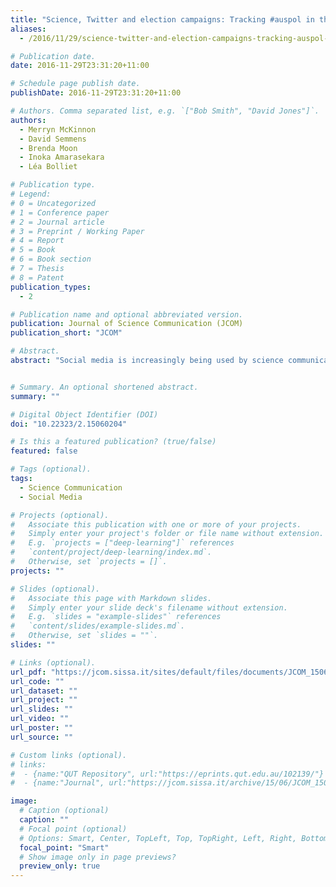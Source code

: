 ```yaml
---
title: "Science, Twitter and election campaigns: Tracking #auspol in the Australian federal elections"
aliases: 
  - /2016/11/29/science-twitter-and-election-campaigns-tracking-auspol-in-the-australian-federal-elections/

# Publication date.
date: 2016-11-29T23:31:20+11:00

# Schedule page publish date.
publishDate: 2016-11-29T23:31:20+11:00

# Authors. Comma separated list, e.g. `["Bob Smith", "David Jones"]`.
authors:
  - Merryn McKinnon 
  - David Semmens 
  - Brenda Moon
  - Inoka Amarasekara
  - Léa Bolliet

# Publication type.
# Legend:
# 0 = Uncategorized
# 1 = Conference paper
# 2 = Journal article
# 3 = Preprint / Working Paper
# 4 = Report
# 5 = Book
# 6 = Book section
# 7 = Thesis
# 8 = Patent
publication_types:
  - 2

# Publication name and optional abbreviated version.
publication: Journal of Science Communication (JCOM)
publication_short: "JCOM"

# Abstract.
abstract: "Social media is increasingly being used by science communicators, journalists and government agencies to engage in discourse with a range of publics. Despite a growing body of literature on Twitter use, the communication of science via Twitter is comparatively under explored. This paper examines the prominence of scientific issues in political debate occurring on Twitter during the 2013 and 2016 Australian federal election campaigns. Hashtracking of the umbrella political hashtag auspol was used to capture tweets during the two campaign periods. The 2013 campaign was particularly relevant as a major issue for both parties was climate change mitigation, a controversial and partisan issue. Therefore, climate change discussion on Twitter during the 2013 election was used as a focal case study in this research. Subsamples of the 2013 data were used to identify public sentiment and major contributors to the online conversation, specifically seeking to see if scientific, governmental, media or ‘public' sources were the more dominant instigators. We compare the prominence of issues on Twitter to mainstream media polls over the two campaign periods and argue that the potential of Twitter as an effective public engagement tool for science, and for politicised scientific issues in particular, is not being realised."


# Summary. An optional shortened abstract.
summary: ""

# Digital Object Identifier (DOI)
doi: "10.22323/2.15060204"

# Is this a featured publication? (true/false)
featured: false

# Tags (optional).
tags:
  - Science Communication
  - Social Media

# Projects (optional).
#   Associate this publication with one or more of your projects.
#   Simply enter your project's folder or file name without extension.
#   E.g. `projects = ["deep-learning"]` references 
#   `content/project/deep-learning/index.md`.
#   Otherwise, set `projects = []`.
projects: ""

# Slides (optional).
#   Associate this page with Markdown slides.
#   Simply enter your slide deck's filename without extension.
#   E.g. `slides = "example-slides"` references 
#   `content/slides/example-slides.md`.
#   Otherwise, set `slides = ""`.
slides: ""

# Links (optional).
url_pdf: "https://jcom.sissa.it/sites/default/files/documents/JCOM_1506_2016_A04.pdf"
url_code: ""
url_dataset: ""
url_project: ""
url_slides: ""
url_video: ""
url_poster: ""
url_source: ""

# Custom links (optional).
# links:
#  - {name:"QUT Repository", url:"https://eprints.qut.edu.au/102139/"}
#  - {name:"Journal", url:"https://jcom.sissa.it/archive/15/06/JCOM_1506_2016_A04"}

image:
  # Caption (optional)
  caption: ""
  # Focal point (optional)
  # Options: Smart, Center, TopLeft, Top, TopRight, Left, Right, BottomLeft, Bottom, BottomRight
  focal_point: "Smart"
  # Show image only in page previews?
  preview_only: true
---
```

